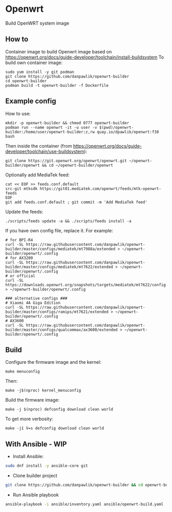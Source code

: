 # Openwrt
Build OpenWRT system image

## How to

Container image to build Openwrt image based on https://openwrt.org/docs/guide-developer/toolchain/install-buildsystem
To build own container image:

```shell
sudo yum install -y git podman
git clone https://github.com/danpawlik/openwrt-builder
cd openwrt-builder
podman build -t openwrt-builder -f Dockerfile
```

## Example config

How to use:

```shell
mkdir -p openwrt-builder && chmod 0777 openwrt-builder
podman run --name openwrt -it -u user -v $(pwd)/openwrt-builder:/home/user/openwrt-builder:z,rw quay.io/dpawlik/openwrt:f38 bash
```

Then inside the container (from https://openwrt.org/docs/guide-developer/toolchain/use-buildsystem):

```shell
git clone https://git.openwrt.org/openwrt/openwrt.git ~/openwrt-builder/openwrt && cd ~/openwrt-builder/openwrt
```

Optionally add MediaTek feed:

```shell
cat << EOF >> feeds.conf.default
src-git mtksdk https://git01.mediatek.com/openwrt/feeds/mtk-openwrt-feeds
EOF
git add feeds.conf.default ; git commit -m 'Add MediaTek feed'
```

Update the feeds:

```shell
./scripts/feeds update -a && ./scripts/feeds install -a
```

If you have own config file, replace it. For example:

```shell
# for BPI-R4
curl -SL https://raw.githubusercontent.com/danpawlik/openwrt-builder/master/configs/mediatek/mt7988a/extended > ~/openwrt-builder/openwrt/.config
# for AX3200
curl -SL https://raw.githubusercontent.com/danpawlik/openwrt-builder/master/configs/mediatek/mt7622/extended > ~/openwrt-builder/openwrt/.config
# or official
curl -SL https://downloads.openwrt.org/snapshots/targets/mediatek/mt7622/config.buildinfo > ~/openwrt-builder/openwrt/.config

### alternative configs ###
# Xiaomi 4A Giga Edition
curl -SL https://raw.githubusercontent.com/danpawlik/openwrt-builder/master/configs/ramips/mt7621/extended > ~/openwrt-builder/openwrt/.config
# AX3600
curl -SL https://raw.githubusercontent.com/danpawlik/openwrt-builder/master/configs/qualcommax/ax3600/extended > ~/openwrt-builder/openwrt/.config
```

## Build

Configure the firmware image and the kernel:

```shell
make menuconfig
```

Then:

```shell
make -j$(nproc) kernel_menuconfig
```

Build the firmware image:

```shell
make -j $(nproc) defconfig download clean world
```

To get more verbosity:

```shell
make -j1 V=s defconfig download clean world
```

## With Ansible - WIP

* Install Ansible:

```sh
sudo dnf install -y ansible-core git
```

* Clone builder project

```sh
git clone https://github.com/danpawlik/openwrt-builder && cd openwrt-builder
```

* Run Ansible playbook

```sh
ansible-playbook -i ansible/inventory.yaml ansible/openwrt-build.yaml
```
